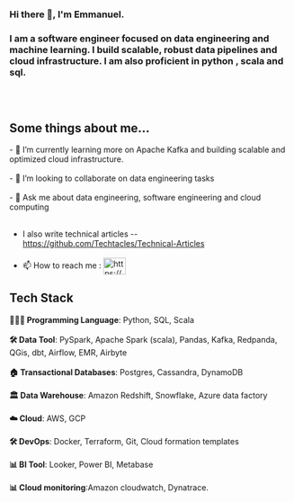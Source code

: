 ### Hi there 👋, I'm Emmanuel.



<h3>I am a software engineer focused on data engineering and machine learning. I build scalable, robust data pipelines and cloud infrastructure. I am also proficient in python , scala and sql. </h3> <br>
<p align="center">

<!-- <img align="center" alt="coding" src="https://cdn.dribbble.com/users/20368/screenshots/4012238/data_scene.gif"> -->

<img align="center" alt="" src="https://sigmoid-image.s3.amazonaws.com/wp-content/uploads/2022/02/22112809/Build-a-Winning-Data-Pipeline-Architecture-on-the-Cloud-for-CPG-1.gif">
</p>

<h2 >Some things about me...</h2>
- 🌱 I’m currently learning more on Apache Kafka and building scalable and optimized cloud infrastructure.<br><br>
- 👯 I’m looking to collaborate on data engineering tasks <br><br>
- 💬 Ask me about data engineering, software engineering and cloud computing <br><br>

- I also write technical articles -- https://github.com/Techtacles/Technical-Articles<br><br>
- 📫 How to reach me : 
<a href="https://www.linkedin.com/in/offisong-emmanuel-643b96195/" target="blank"><img align="center" src="https://raw.githubusercontent.com/rahuldkjain/github-profile-readme-generator/master/src/images/icons/Social/linked-in-alt.svg" alt="https://www.linkedin.com/in/offisong-emmanuel-643b96195/" height="30" width="40" /></a>
<br></h2>
<h2>Tech Stack</h2>


<p align="left">
 <b>🧑🏾‍💻 Programming Language</b>: Python, SQL, Scala<br>
<br> <b>🛠 Data Tool</b>: PySpark, Apache Spark (scala), Pandas, Kafka, Redpanda, QGis, dbt, Airflow, EMR, Airbyte<br>
<br> <b>🏠 Transactional Databases</b>: Postgres, Cassandra, DynamoDB<br>
<br> <b>🏛 Data Warehouse</b>: Amazon  Redshift, Snowflake, Azure data factory<br>
<br> <b>☁️ Cloud</b>: AWS, GCP<br>
<br> <b>🛠 DevOps</b>: Docker, Terraform, Git, Cloud formation templates<br>
<br> <b>📊 BI Tool</b>:  Looker, Power BI, Metabase<br>
<br> <b>📊 Cloud monitoring</b>:Amazon cloudwatch, Dynatrace.<br>

</p>


